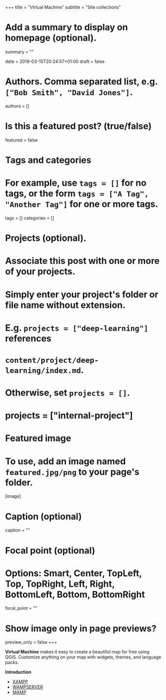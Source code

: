 +++
title = "Virtual Machine"
subtitle = "Site collections"

# Add a summary to display on homepage (optional).
summary = ""

date = 2019-03-15T20:24:57+01:00
draft = false

# Authors. Comma separated list, e.g. `["Bob Smith", "David Jones"]`.
authors = []

# Is this a featured post? (true/false)
featured = false

# Tags and categories
# For example, use `tags = []` for no tags, or the form `tags = ["A Tag", "Another Tag"]` for one or more tags.
tags = []
categories = []

# Projects (optional).
#   Associate this post with one or more of your projects.
#   Simply enter your project's folder or file name without extension.
#   E.g. `projects = ["deep-learning"]` references
#   `content/project/deep-learning/index.md`.
#   Otherwise, set `projects = []`.
# projects = ["internal-project"]

# Featured image
# To use, add an image named `featured.jpg/png` to your page's folder.
[image]
  # Caption (optional)
  caption = ""

  # Focal point (optional)
  # Options: Smart, Center, TopLeft, Top, TopRight, Left, Right, BottomLeft, Bottom, BottomRight
  focal_point = ""

  # Show image only in page previews?
  preview_only = false
+++

**Virtual Machine** makes it easy to create a beautiful map for free using QGIS. Customize anything on your map with widgets, themes, and language packs.


**Introduction**

- [XAMPP](https://www.apachefriends.org/index.html)
- [WAMPSERVER](http://www.wampserver.com/en/)
- [MAMP](https://www.mamp.info/en/)
